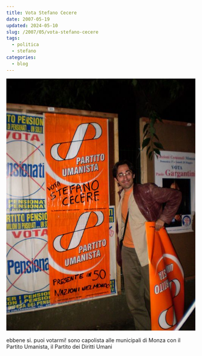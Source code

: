 ```yaml
---
title: Vota Stefano Cecere
date: 2007-05-19
updated: 2024-05-10
slug: /2007/05/vota-stefano-cecere
tags:
  - politica
  - stefano
categories:
  - blog
---
```


![](../../../assets/img/post/2007/vota-stefano-cecere/vota_stefano_cecere_featured.jpg)

ebbene si. puoi votarmi!
sono capolista alle municipali di Monza con il Partito Umanista, il Partito dei Diritti Umani

